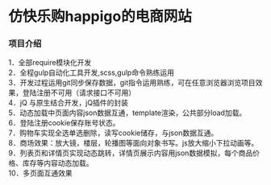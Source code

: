 # 仿快乐购happigo的电商网站
### 项目介绍<br> 
1．全部require模块化开发<br> 
2．全程gulp自动化工具开发,scss,gulp命令熟练运用<br> 
3．开发过程运用git同步保存数据，git指令运用熟练，可在任意浏览器浏览项目效果，登陆注册不可用（请求接口不可用）<br> 
4．jQ 与原生结合开发，jQ插件的封装<br> 
5．动态加载中页面内容json数据互通，template渲染，公共部分load加载。<br> 
6．登陆注册cookie保存账号状态。<br> 
7．购物车实现全选单选删除，读写cookie储存，与json数据互通。<br> 
8．商场效果：放大镜，楼层，轮播图等面向对象书写。js放大缩小下拉动画等。<br> 
9．列表页和详情页实现动态跳转，详情页展示内容用json数据模拟，每个商品价格、库存等内容动态加载。<br> 
10．多页面互通效果<br> 
